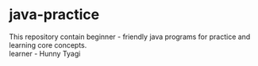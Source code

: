 # java-practice
This repository contain beginner - friendly java programs for practice and learning core concepts.
<br>
learner - Hunny Tyagi
